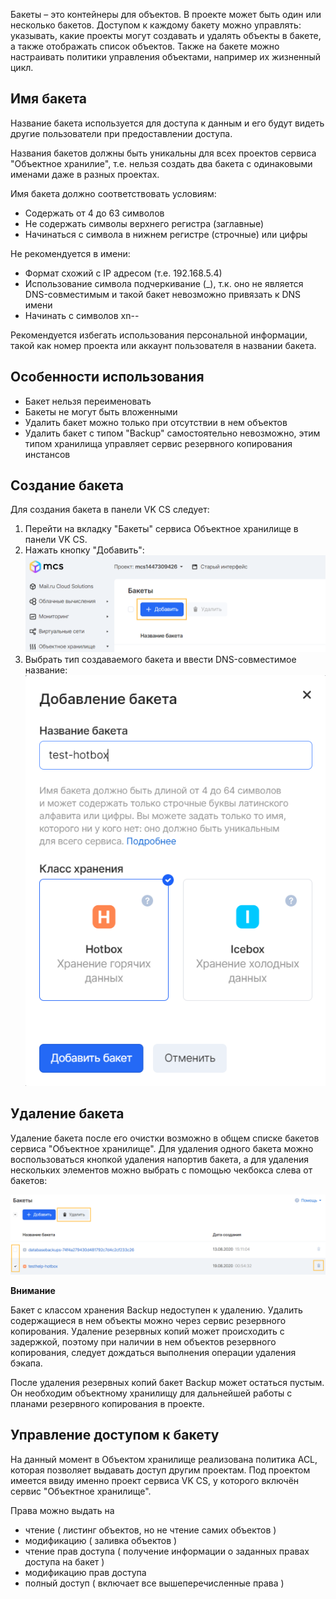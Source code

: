 Бакеты – это контейнеры для объектов. В проекте может быть один или несколько бакетов. Доступом к каждому бакету можно управлять: указывать, какие проекты могут создавать и удалять объекты в бакете, а также отображать список объектов. Также на бакете можно настраивать политики управления объектами, например их жизненный цикл.

Имя бакета
----------

Название бакета используется для доступа к данным и его будут видеть другие пользователи при предоставлении доступа.

Названия бакетов должны быть уникальны для всех проектов сервиса "Объектное хранилие", т.е. нельзя создать два бакета с одинаковыми именами даже в разных проектах.

Имя бакета должно соответствовать условиям:

*   Содержать от 4 до 63 символов
*   Не содержать символы верхнего регистра (заглавные)
*   Начинаться с символа в нижнем регистре (строчные) или цифры

Не рекомендуется в имени:

*   Формат схожий с IP адресом (т.е. 192.168.5.4)
*   Использование символа подчеркивание (_), т.к. оно не является DNS-совместимым и такой бакет невозможно привязать к DNS имени
*   Начинать с символов xn--

Рекомендуется избегать использования персональной информации, такой как номер проекта или аккаунт пользователя в названии бакета.

Особенности использования
-------------------------

*   Бакет нельзя переименовать
*   Бакеты не могут быть вложенными
*   Удалить бакет можно только при отсутствии в нем объектов
*   Удалить бакет с типом "Backup" самостоятельно невозможно, этим типом хранилища управляет сервис резервного копирования инстансов

Создание бакета
---------------

Для создания бакета в панели VK CS следует:

1.  Перейти на вкладку "Бакеты" сервиса Объектное хранилище в панели VK CS.
2.  Нажать кнопку "Добавить":![](./assets/1598051883018-1598051883018.png)
3.  Выбрать тип создаваемого бакета и ввести DNS-совместимое название:![](./assets/1598051924094-1598051924094.png)

Удаление бакета
---------------

Удаление бакета после его очистки возможно в общем списке бакетов сервиса "Объектное хранилище". Для удаления одного бакета можно воспользоваться кнопкой удаления напортив бакета, а для удаления нескольких элементов можно выбрать с помощью чекбокса слева от бакетов:

![](./assets/1598052494459-1598052494459.png)

**Внимание**

Бакет с классом хранения Backup недоступен к удалению. Удалить содержащиеся в нем объекты можно через сервис резервного копирования. Удаление резервных копий может происходить с задержкой, поэтому при наличии в нем объектов резервного копирования, следует дождаться выполнения операции удаления бэкапа.

После удаления резервных копий бакет Backup может остаться пустым. Он необходим объектному хранилищу для дальнейшей работы с планами резервного копирования в проекте.

Управление доступом к бакету
----------------------------

На данный момент в Объектом хранилище реализована политика ACL, которая позволяет выдавать доступ другим проектам. Под проектом имеется ввиду именно проект сервиса VK CS, у которого включён сервис "Объектное хранилище".

Права можно выдать на

*   чтение ( листинг объектов, но не чтение самих объектов )
*   модификацию ( заливка объектов )
*   чтение прав доступа ( получение информации о заданных правах доступа на бакет )
*   модификацию прав доступа
*   полный доступ ( включает все вышеперечисленные права )